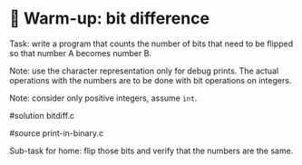 # :wrench: Warm-up: bit difference

Task: write a program that counts the number of bits that need to be flipped so
      that number A becomes number B.

Note: use the character representation only for debug prints. The actual
      operations with the numbers are to be done with bit operations on
      integers.

Note: consider only positive integers, assume `int`.

#solution bitdiff.c

#source print-in-binary.c

Sub-task for home: flip those bits and verify that the numbers are the same.
